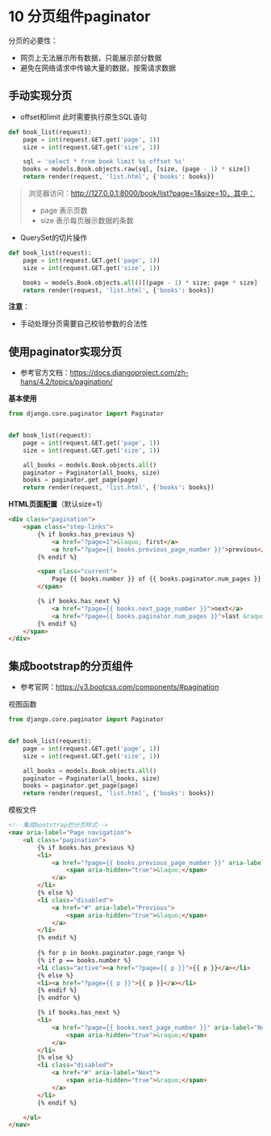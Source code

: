 # 10 分页组件paginator



分页的必要性：

- 网页上无法展示所有数据，只能展示部分数据
- 避免在网络请求中传输大量的数据，按需请求数据





## 手动实现分页

- offset和limit 此时需要执行原生SQL语句

~~~python
def book_list(request):
    page = int(request.GET.get('page', 1))
    size = int(request.GET.get('size', 1))

    sql = 'select * from book limit %s offset %s'
    books = models.Book.objects.raw(sql, [size, (page - 1) * size])
    return render(request, 'list.html', {'books': books})
~~~

> 浏览器访问：http://127.0.0.1:8000/book/list?page=1&size=10，其中：
>
> - page 表示页数
> - size 表示每页展示数据的条数



- QuerySet的切片操作

~~~python
def book_list(request):
    page = int(request.GET.get('page', 1))
    size = int(request.GET.get('size', 1))

    books = models.Book.objects.all()[(page - 1) * size: page * size]
    return render(request, 'list.html', {'books': books})
~~~



**注意**：

- 手动处理分页需要自己校验参数的合法性







## 使用paginator实现分页

- 参考官方文档：https://docs.djangoproject.com/zh-hans/4.2/topics/pagination/

**基本使用**

~~~python
from django.core.paginator import Paginator


def book_list(request):
    page = int(request.GET.get('page', 1))
    size = int(request.GET.get('size', 1))

    all_books = models.Book.objects.all()
    paginator = Paginator(all_books, size)
    books = paginator.get_page(page)
    return render(request, 'list.html', {'books': books})
~~~



**HTML页面配置**（默认size=1）

~~~html
<div class="pagination">
    <span class="step-links">
        {% if books.has_previous %}
            <a href="?page=1">&laquo; first</a>
            <a href="?page={{ books.previous_page_number }}">previous</a>
        {% endif %}

        <span class="current">
            Page {{ books.number }} of {{ books.paginator.num_pages }}.
        </span>

        {% if books.has_next %}
            <a href="?page={{ books.next_page_number }}">next</a>
            <a href="?page={{ books.paginator.num_pages }}">last &raquo;</a>
        {% endif %}
    </span>
</div>
~~~









## 集成bootstrap的分页组件

- 参考官网：https://v3.bootcss.com/components/#pagination



视图函数

~~~python
from django.core.paginator import Paginator


def book_list(request):
    page = int(request.GET.get('page', 1))
    size = int(request.GET.get('size', 1))

    all_books = models.Book.objects.all()
    paginator = Paginator(all_books, size)
    books = paginator.get_page(page)
    return render(request, 'list.html', {'books': books})
~~~

模板文件

~~~html
<!--集成bootstrap的分页样式-->
<nav aria-label="Page navigation">
    <ul class="pagination">
        {% if books.has_previous %}
        <li>
            <a href="?page={{ books.previous_page_number }}" aria-label="Previous">
                <span aria-hidden="true">&laquo;</span>
            </a>
        </li>
        {% else %}
        <li class="disabled">
            <a href="#" aria-label="Previous">
                <span aria-hidden="true">&laquo;</span>
            </a>
        </li>
        {% endif %}
        
        {% for p in books.paginator.page_range %}
        {% if p == books.number %}
        <li class="active"><a href="?page={{ p }}">{{ p }}</a></li>
        {% else %}
        <li><a href="?page={{ p }}">{{ p }}</a></li>
        {% endif %}
        {% endfor %}

        {% if books.has_next %}
        <li>
            <a href="?page={{ books.next_page_number }}" aria-label="Next">
                <span aria-hidden="true">&raquo;</span>
            </a>
        </li>
        {% else %}
        <li class="disabled">
            <a href="#" aria-label="Next">
                <span aria-hidden="true">&raquo;</span>
            </a>
        </li>
        {% endif %}

    </ul>
</nav>
~~~

